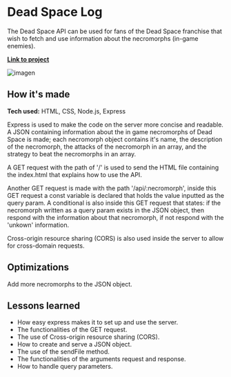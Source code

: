 # Dead Space Log

The Dead Space API can be used for fans of the Dead Space franchise that wish to fetch and use information about the necromorphs (in-game enemies).

**<a href="https://deadspace-api.cyclic.app/"> Link to project </a>** 

![imagen](https://user-images.githubusercontent.com/101868896/194591311-182f3ffa-2cfb-467d-b36d-8707196ec487.png)


## How it's made

**Tech used:** HTML, CSS, Node.js, Express

Express is used to make the code on the server more concise and readable.
A JSON containing information about the in game necromorphs of Dead Space is made; each necromorph object contains it's name, the description of the necromorph, the attacks of the necromorph in an array, and the strategy to beat the necromorphs in an array.

A GET request with the path of '/' is used to send the HTML file containing the index.html that explains how to use the API.

Another GET request is made with the path '/api/:necromorph', inside this GET request a const variable is declared that holds the value inputted as the query param. A conditional is also inside this GET request that states: if the necromorph written as a query param exists in the JSON object, then respond with the information about that necromorph, if not respond with the 'unkown' information.

Cross-origin resource sharing (CORS) is also used inside the server to allow for cross-domain requests.

## Optimizations

Add more necromorphs to the JSON object.

## Lessons learned

- How easy express makes it to set up and use the server.
- The functionalities of the GET request.
- The use of Cross-origin resource sharing (CORS).
- How to create and serve a JSON object.
- The use of the sendFile method.
- The functionalities of the arguments request and response.
- How to handle query parameters.

